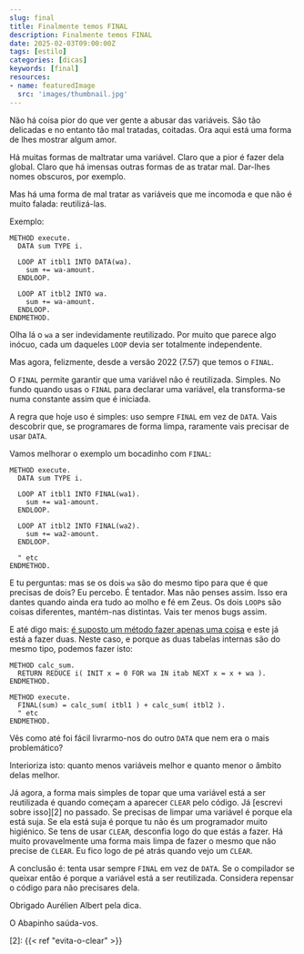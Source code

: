 ```yaml
---
slug: final
title: Finalmente temos FINAL
description: Finalmente temos FINAL
date: 2025-02-03T09:00:00Z
tags: [estilo]
categories: [dicas]
keywords: [final]
resources:
- name: featuredImage
  src: 'images/thumbnail.jpg'
---
```


Não há coisa pior do que ver gente a abusar das variáveis. São tão delicadas e no entanto tão mal tratadas, coitadas. Ora aqui está uma forma de lhes mostrar algum amor.

<!--more-->

Há muitas formas de maltratar uma variável. Claro que a pior é fazer dela global. Claro que há imensas outras formas de as tratar mal. Dar-lhes nomes obscuros, por exemplo.

Mas há uma forma de mal tratar as variáveis que me incomoda e que não é muito falada: reutilizá-las.

Exemplo:

```abap
METHOD execute.
  DATA sum TYPE i.

  LOOP AT itbl1 INTO DATA(wa).
    sum += wa-amount.
  ENDLOOP.

  LOOP AT itbl2 INTO wa.
    sum += wa-amount.
  ENDLOOP.
ENDMETHOD.
```

Olha lá o `wa` a ser indevidamente reutilizado. Por muito que parece algo inócuo, cada um daqueles `LOOP` devia ser totalmente independente.

Mas agora, felizmente, desde a versão 2022 (7.57) que temos o `FINAL`.

O `FINAL` permite garantir que uma variável não é reutilizada. Simples. No fundo quando usas o `FINAL` para declarar uma variável, ela transforma-se numa constante assim que é iniciada.

A regra que hoje uso é simples: uso sempre `FINAL` em vez de `DATA`. Vais descobrir que, se programares de forma limpa, raramente vais precisar de usar `DATA`.

Vamos melhorar o exemplo um bocadinho com `FINAL`:

```abap
METHOD execute.
  DATA sum TYPE i.

  LOOP AT itbl1 INTO FINAL(wa1).
    sum += wa1-amount.
  ENDLOOP.

  LOOP AT itbl2 INTO FINAL(wa2).
    sum += wa2-amount.
  ENDLOOP.

  " etc
ENDMETHOD.
```

E tu perguntas: mas se os dois `wa` são do mesmo tipo para que é que precisas de dois? Eu percebo. É tentador. Mas não penses assim. Isso era dantes quando ainda era tudo ao molho e fé em Zeus. Os dois `LOOP`s são coisas diferentes, mantém-nas distintas. Vais ter menos bugs assim.

E até digo mais: [é suposto um método fazer apenas uma coisa][1] e este já está a fazer duas. Neste caso, e porque as duas tabelas internas são do mesmo tipo, podemos fazer isto:

```abap
METHOD calc_sum.
  RETURN REDUCE i( INIT x = 0 FOR wa IN itab NEXT x = x + wa ).
ENDMETHOD.

METHOD execute.
  FINAL(sum) = calc_sum( itbl1 ) + calc_sum( itbl2 ).
  " etc
ENDMETHOD.
```

Vês como até foi fácil livrarmo-nos do outro `DATA` que nem era o mais problemático?

Interioriza isto: quanto menos variáveis melhor e quanto menor o âmbito delas melhor.

Já agora, a forma mais simples de topar que uma variável está a ser reutilizada é quando começam a aparecer `CLEAR` pelo código. Já [escrevi sobre isso][2] no passado. Se precisas de limpar uma variável é porque ela está suja. Se ela está suja é porque tu não és um programador muito higiénico. Se tens de usar `CLEAR`, desconfia logo do que estás a fazer. Há muito provavelmente uma forma mais limpa de fazer o mesmo que não precise de `CLEAR`. Eu fico logo de pé atrás quando vejo um `CLEAR`.

A conclusão é: tenta usar sempre `FINAL` em vez de `DATA`. Se o compilador se queixar então é porque a variável está a ser reutilizada. Considera repensar o código para não precisares dela.

Obrigado Aurélien Albert pela dica.

O Abapinho saúda-vos.

[1]: <https://github.com/SAP/styleguides/blob/main/clean-abap/CleanABAP.md#do-one-thing-do-it-well-do-it-only>
[2]: {{< ref "evita-o-clear" >}}
